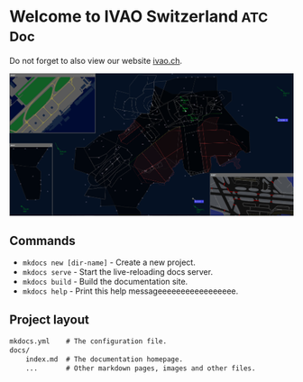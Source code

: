 # Welcome to IVAO Switzerland<small> ATC Doc</small>

Do not forget to also view our website [ivao.ch](http://ivao.ch).

![IvAc2](images/ivac2.png)

## Commands

* `mkdocs new [dir-name]` - Create a new project.
* `mkdocs serve` - Start the live-reloading docs server.
* `mkdocs build` - Build the documentation site.
* `mkdocs help` - Print this help messageeeeeeeeeeeeeeeee.

## Project layout

    mkdocs.yml    # The configuration file.
    docs/
        index.md  # The documentation homepage.
        ...       # Other markdown pages, images and other files.
